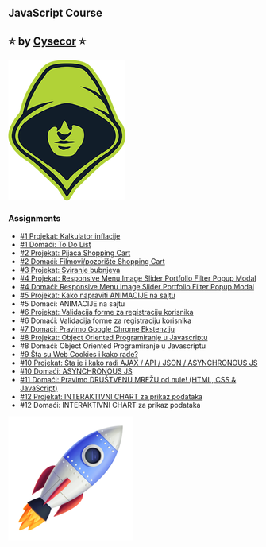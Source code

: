 ## JavaScript Course 
##  ⭐ by   [Cysecor](https://www.youtube.com/playlist?list=PL_CImUqaeU3-2JHKoeosP0ASl6rFnb3Pf)    ⭐ 


![Logo](https://github.com/nstVanja/Cysecor-JS/blob/main/img/cysecor_logo.png?raw=true)


### Assignments

 - [#1 Projekat: Kalkulator inflacije](https://rawcdn.githack.com/nstVanja/Cysecor-JS/931682a7243d85a7169239693e21e492124619cf/Kalkulator%20inflacije/index.html)
 - [#1 Domaći: To Do List](https://rawcdn.githack.com/nstVanja/Cysecor-JS/518b0f0c38201e6b23227e4315b62d67e06de084/ToDoList/index.html)
 - [#2 Projekat: Pijaca Shopping Cart](https://rawcdn.githack.com/nstVanja/Cysecor-JS/dd9a0a9036950c664096de519790aa339567be50/Pijaca%20Shopping%20Cart/index.html)
 - [#2 Domaći: Filmovi/pozorište Shopping Cart](https://rawcdn.githack.com/nstVanja/Cysecor-JS/03cbf91e6d6f5dc976b8820b565ca85b853729b3/Teatar%20Shopping%20Cart/index.html)
 - [#3 Projekat: Sviranje bubnjeva](https://rawcdn.githack.com/nstVanja/Cysecor-JS/50b6171156e0d8d391f0e83b5c366347b765d376/Bubnjevi/index.html)
 - [#4 Projekat: Responsive Menu Image Slider Portfolio Filter  Popup Modal](https://rawcdn.githack.com/nstVanja/Cysecor-JS/2065a6704e3b8a6cf85203cc5ea683ca41c5ba9a/Responsive%20Menu%20Class/index.html)
 - [#4 Domaći: Responsive Menu Image Slider Portfolio Filter  Popup Modal](https://rawcdn.githack.com/nstVanja/Cysecor-JS/838c3404889a7a89bb137b7a029afd4987fe12e4/Responsive%20Menu%20Assignment/index.html)
 - [#5 Projekat: Kako napraviti ANIMACIJE na sajtu](https://rawcdn.githack.com/nstVanja/Cysecor-JS/3b92550861489b637e791a92d699ebc545c90c02/Animacije%20Class/index.html)
 - #5 Domaći: ANIMACIJE na sajtu
 - [#6 Projekat: Validacija forme za registraciju korisnika](https://rawcdn.githack.com/nstVanja/Cysecor-JS/cea5c90c803a0058cdf818afb546e0b14df2d813/Validacija%20forme/index.html)
 - #6 Domaći: Validacija forme za registraciju korisnika
 - [#7 Domaći: Pravimo Google Chrome Ekstenziju](https://github.com/nstVanja/Cysecor-JS/tree/main/Vanja%20Google)
 - [#8 Projekat: Object Oriented Programiranje u Javascriptu](https://rawcdn.githack.com/nstVanja/Cysecor-JS/9dffb67bbd75ce79cece3e9d8d61aa9470c9f577/OOP%20Validacija%20forme/index.html)
 - #8 Domaći: Object Oriented Programiranje u Javascriptu
 - [#9 Šta su Web Cookies i kako rade?](https://rawcdn.githack.com/nstVanja/Cysecor-JS/68b241f053ba173ac4edcc26999f1b448be17652/Web%20Cookies/index.html)
 - [#10 Projekat: Šta je i kako radi AJAX / API / JSON / ASYNCHRONOUS JS](https://rawcdn.githack.com/nstVanja/Cysecor-JS/703ca389514a5614d0f807fb05f867f0fe3f7004/Kako%20radi%20AJAX%20%20API%20%20JSON/index.html)
 - [#10 Domaći: ASYNCHRONOUS JS](https://rawcdn.githack.com/nstVanja/Cysecor-JS/108a1c258b036514fdb1d1c026c4e86583969f8c/Async%20JS/index.html)
 - [#11 Domaći: Pravimo DRUŠTVENU MREŽU od nule! (HTML, CSS & JavaScript)](https://rawcdn.githack.com/nstVanja/Cysecor-JS/5b4e3e277696ae32cb8afc8979f0af73e4292dc8/SocialNetwork/index.html)
 - [#12 Projekat: INTERAKTIVNI CHART za prikaz podataka](https://rawcdn.githack.com/nstVanja/Cysecor-JS/74bdc6cf9fa008919145479e8688a650bfa78e45/Interaktivni%20Chart%20Class/index.html)
 - #12 Domaći: INTERAKTIVNI CHART za prikaz podataka


![App Screenshot](https://github.com/nstVanja/Cysecor-JS/blob/d48df3e71dcd3512ef7ad481385c41117666af85/img/raketa.png)
